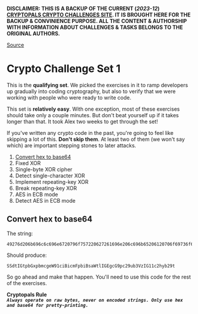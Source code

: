 **DISCLAIMER: THIS IS A BACKUP OF THE CURRENT (_2023-12_) [CRYPTOPALS CRYPTO CHALLENGES SITE](https://cryptopals.com). IT IS BROUGHT HERE FOR THE BACKUP & CONVINIENCE PURPOSE. ALL THE CONTENT & AUTHORSHIP WITH INFORMATION ABOUT CHALLENGES & TASKS BELONGS TO THE ORIGINAL AUTHORS.**

[Source](https://cryptopals.com/sets/1)

# Crypto Challenge Set 1

This is the **qualifying set**. We picked the exercises in it to ramp developers up gradually into coding cryptography, but also to verify that we were working with people who were ready to write code.

This set is **relatively easy**. With one exception, most of these exercises should take only a couple minutes. But don't beat yourself up if it takes longer than that. It took Alex two weeks to get through the set!

If you've written any crypto code in the past, you're going to feel like skipping a lot of this. **Don't skip them**. At least two of them (we won't say which) are important stepping stones to later attacks.

 1. [Convert hex to base64](#convert-hex-to-base64)
 2. Fixed XOR
 3. Single-byte XOR cipher
 4. Detect single-character XOR
 5. Implement repeating-key XOR
 6. Break repeating-key XOR
 7. AES in ECB mode
 8. Detect AES in ECB mode


## Convert hex to base64

The string:
```
49276d206b696c6c696e6720796f757220627261696e206c696b65206120706f69736f6e6f7573206d757368726f6f6d
```

Should produce:
```
SSdtIGtpbGxpbmcgeW91ciBicmFpbiBsaWtlIGEgcG9pc29ub3VzIG11c2hyb29t
```

So go ahead and make that happen. You'll need to use this code for the rest of the exercises.

**Cryptopals Rule**  
**_`Always operate on raw bytes, never on encoded strings. Only use hex and base64 for pretty-printing.`_**


